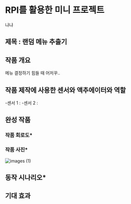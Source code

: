 # RPI를 활용한 미니 프로젝트
냐냐
## 제목 : 랜덤 메뉴 추출기

## 작품 개요
메뉴 결정하기 힘들 때 어저꾸..

## 작품 제작에 사용한 센서와 액추에이터와 역할
-센서 1 :
-센서 2 : 

## 완성 작품

### 작품 회로도*

### 작품 사진*

![images (1)](https://github.com/yenn222/Aduino_pj/assets/131340704/a5a7784e-f1b6-4c88-be54-09fae1af20ec)

## 동작 시나리오*

## 기대 효과

